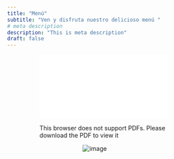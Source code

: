 ```yaml
---
title: "Menú"
subtitle: "Ven y disfruta nuestro delicioso menú "
# meta description
description: "This is meta description"
draft: false
---
```



<div style="width: 70%; margin: 0 auto;">
<object style="align-center" data="/images/menu_mosso__3_.pdf" type="application/pdf" width="700px" height="700px">
    <embed src="/images/menu_mosso__3_.pdf">
        <p>This browser does not support PDFs. Please download the PDF to view it</p>
    </embed>
</object>
</div>

<div style="width: 30%; margin: 0 auto;">


![image](../images/logo.png)
</div>
